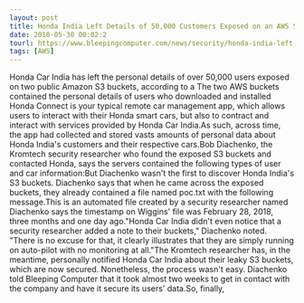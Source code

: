 ```yaml
---
layout: post
title: Honda India Left Details of 50,000 Customers Exposed on an AWS S3 Server
date: 2018-05-30 00:02:2
tourl: https://www.bleepingcomputer.com/news/security/honda-india-left-details-of-50-000-customers-exposed-on-an-aws-s3-server/
tags: [AWS]
---
```

Honda Car India has left the personal details of over 50,000 users exposed on two public Amazon S3 buckets, according to a The two AWS buckets contained the personal details of users who downloaded and installed Honda Connect is your typical remote car management app, which allows users to interact with their Honda smart cars, but also to contract and interact with services provided by Honda Car India.As such, across time, the app had collected and stored vasts amounts of personal data about Honda India's customers and their respective cars.Bob Diachenko, the Kromtech security researcher who found the exposed S3 buckets and contacted Honda, says the servers contained the following types of user and car information:But Diachenko wasn't the first to discover Honda India's S3 buckets. Diachenko says that when he came across the exposed buckets, they already contained a file named poc.txt with the following message.This is an automated file created by a security researcher named Diachenko says the timestamp on Wiggins' file was February 28, 2018, three months and one day ago."Honda Car India didn't even notice that a security researcher added a note to their buckets," Diachenko noted. "There is no excuse for that, it clearly illustrates that they are simply running on auto-pilot with no monitoring at all."The Kromtech researcher has, in the meantime, personally notified Honda Car India about their leaky S3 buckets, which are now secured. Nonetheless, the process wasn't easy. Diachenko told Bleeping Computer that it took almost two weeks to get in contact with the company and have it secure its users' data.So, finally, 